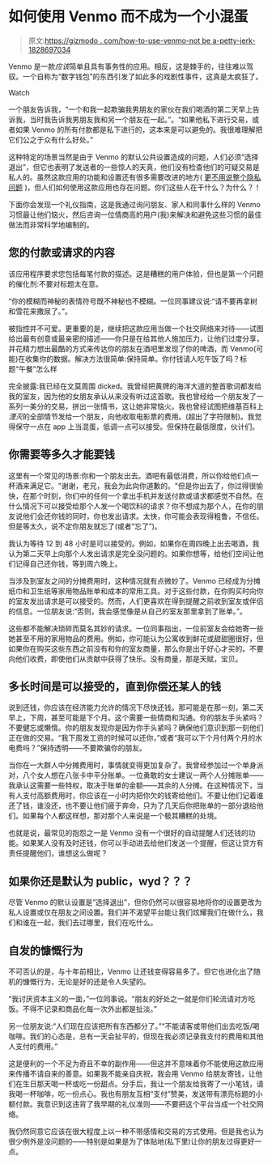 # 如何使用 Venmo 而不成为一个小混蛋

> 原文:[https://gizmodo . com/how-to-use-venmo-not be a-petty-jerk-1828697034](https://gizmodo.com/how-to-use-venmo-without-being-a-petty-jerk-1828697034)

Venmo 是一款*应该*简单且具有事务性的应用。相反，这是棘手的，往往难以驾驭。一个自称为“数字钱包”的东西引发了如此多的戏剧性事件，这真是太疯狂了。

Watch

一个朋友告诉我，“一个和我一起欺骗我男朋友的家伙在我们喝酒的第二天早上告诉我，当时我告诉我男朋友我和另一个朋友在一起。”。“如果他私下进行交易，或者如果 Venmo 的所有付款都是私下进行的，这本来是可以避免的。我很难理解把它们公之于众有什么好处。”

这种特定的场景当然是由于 Venmo 的默认公共设置造成的问题，人们必须“选择退出”，但它也表明了发送者的一些惊人的天真，他们没有检查他们的可疑交易是私人的。虽然这款应用的功能和设置还有很多需要改进的地方( [更不用说整个隐私问题](https://gizmodo.com/is-venmos-default-privacy-setting-exposing-users-to-har-1827758504#_ga=2.56263211.1687906352.1535372839-4193545961.1521480663) )，但人们如何使用这款应用也存在问题。你们这些人在干什么？为什么？！

下面你会发现一个礼仪指南，这是我通过询问朋友、家人和同事什么样的 Venmo 习惯最让他们恼火，然后咨询一位情商高的用户(我)来解决和避免这些习惯的最佳做法而非常科学地编制的。

## 您的付款或请求的内容

该应用程序要求您包括每笔付款的描述。这是糟糕的用户体验，但也是第一个问题的催化剂:不要对标题太在意。

“你的模糊而神秘的表情符号既不神秘也不模糊。一位同事建议说:“请不要再拿树和雪花来撒尿了。”。

被指控并不可爱。更重要的是，继续把这款应用当做一个社交网络来对待——试图给出最有创意或最亲密的描述——你只是在给其他人施加压力，让他们过度分享，并花精力想出最酷的方式来传达你的朋友在酒吧里发现了你的啤酒，而 Venmo(可能)在收集你的数据。解决方法很简单:保持简单。你付钱请人吃午饭了吗？标题“午餐”怎么样

完全披露:我已经在文莫周围 dicked。我曾经把黄牌的海洋大道的整首歌词都发给我的室友，因为他的女朋友承认从来没有听过这首歌。我也曾经给一个朋友发了一系列一美分的交易，拼出一张情书，这让她非常恼火。我也曾经试图把维基百科上*湮灭*的全部情节发给一个朋友，向他收取电影票的费用。(超出了字符限制)。我觉得保守一点在 app 上当混蛋，低调一点可以接受。但保持在最低限度，伙计们。

## 你需要等多久才能要钱

这里有一个常见的场景:你和一个朋友出去。酒吧有最低消费，所以你给他们点一杯酒来满足它。"谢谢，老兄，我会为此向你道歉的。"但是你出去了，你过得很愉快，在那个时刻，你们中的任何一个拿出手机并发送付款或请求都感觉不自然。在什么情况下可以接受给那个人发一个喝饮料的请求？你不想成为那个人，在你的朋友说他们会还你钱的同时，你也发出请求。太快，你可能会表现得粗鲁，不信任。但是等太久，说不定你朋友就忘了(或者“忘了”)。

我认为等待 12 到 48 小时是可以接受的。例如，如果你在周四晚上出去喝酒，我认为第二天早上向那个人发出请求是完全没问题的。如果你想等，给他们空间让他们记得自己还你钱，等到周六晚上。

当涉及到室友之间的分摊费用时，这种情况就有点微妙了。Venmo 已经成为分摊纸巾和卫生纸等家用物品账单和成本的常用工具。对于这些付款，在你购买时向你的室友发出请求是可以接受的。然而，人们更喜欢在得到提醒之前收到室友或伴侣的信息。一位朋友说:“否则，我会感觉像是从自己的室友那里拿到了账单。”。

这些都不能解决琐碎而莫名其妙的请求。一位同事指出，一位前室友会给她寄一些她甚至不用的家用物品的费用。例如，你可能认为公寓收到鲜花或甜甜圈很好，但如果你在购买这些东西之前没有和你的室友商量，那么你是出于好心才买的。不要向他们收费，即使他们从贡献中获得了快乐。没有商量，那是天赋，宝贝。

## **多长时间是可以接受的，直到你偿还某人的钱**

说到还钱，你应该在经济能力允许的情况下尽快还钱。那可能是在那一刻，第二天早上，下周，甚至可能是下个月。这个需要一些情商和沟通。你的朋友手头紧吗？不要健忘或懒惰。你的朋友发现你是因为你手头紧吗？确保他们意识到那一刻他们正在做的交易。“我下周发工资的时候可以还你，”或者“我可以下个月付两个月的水电费吗？”保持透明——不要欺骗你的朋友。

当你在一大群人中分摊费用时，事情就变得更加复杂了。我曾经参加过一个单身派对，八个女人想在八张卡中平分账单。一位勇敢的女士建议一两个人分摊账单——我承认这需要一些特权，取决于账单的金额——其余的人分摊。在这种情况下，当有人支付高额费用时，你应该在一小时内把你欠的钱寄给他们。不要让他们记着谁还了钱，谁没还，也不要让他们疲于奔命，只为了几天后你把账单的一部分退给他们。如果每个人都这样想，那对那个人来说是一个极其糟糕的处境。

也就是说，最常见的抱怨之一是 Venmo 没有一个很好的自动提醒人们还钱的功能。如果某人没有及时还钱，你可以手动进去给他们发送一个提醒，但这让贷方有责任提醒他们，谁想这么做呢？

## **如果你还是默认为 public，wyd？？？**

尽管 Venmo 的默认设置是“选择退出”，但你仍然可以很容易地将你的设置更改为私人设置或仅在朋友之间设置。我们并不渴望平台能让我们炫耀我们在做什么，我们和谁在一起，我们去过哪里，我们在吃什么。

## 自发的慷慨行为

不可否认的是，与十年前相比，Venmo 让还钱变得容易多了。但它也进化出了随机的慷慨行为，无论是好的还是令人失望的。

“我讨厌资本主义的一面，”一位同事说。“朋友的好处之一就是你们轮流请对方吃饭。不得不记录和商品化每一次外出都是扯淡。”

另一位朋友说:“人们现在应该把所有东西都分了。”“不能请客或带他们出去吃饭/喝咖啡。我们的心态是，总有一天会扯平的，但现在我必须记录我支付的费用和其他人支付的费用。”

这是便利的一个不足为奇且不幸的副作用——但这并不意味着你不能使用这款应用来传播不请自来的善意。如果我不能亲自庆祝，我会用 Venmo 给朋友寄钱，让他们在生日那天喝一杯或吃一份甜点。分手后，我让一个朋友给我寄了一小笔钱，请我喝一杯咖啡，吃一份点心。我也有朋友互相“支付”赞美，发送带有漂亮标题的小额付款。我意识到这违背了我早期的礼仪准则——不要把这个平台当成一个社交网络。

我仍然同意它应该在很大程度上以一种不带感情和交易的方式使用。但是我也认为很少例外是没问题的——特别是如果是为了体贴地(私下里)让你的朋友过得更好一点。